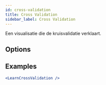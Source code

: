 ```yaml
---
id: cross-validation
title: Cross Validation
sidebar_label: Cross Validation
---
```


Een visualisatie die de kruisvalidatie verklaart.

## Options



## Examples

```jsx live
<LearnCrossValidation />
```

